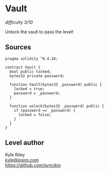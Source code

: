# Vault
_difficulty 3/10_

Unlock the vault to pass the level!  

## Sources
```
pragma solidity ^0.4.18;

contract Vault {
  bool public locked;
  bytes32 private password;

  function Vault(bytes32 _password) public {
    locked = true;
    password = _password;
  }

  function unlock(bytes32 _password) public {
    if (password == _password) {
      locked = false;
    }
  }
}
```

## Level author  
Kyle Riley  
kyle@iosiro.com  
https://github.com/syncikin  
